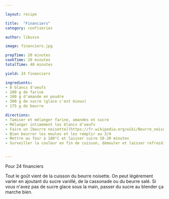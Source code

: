 ```yaml
---

layout: recipe

title:  "Financiers"
category: confiseries

author: libussa

image: financiers.jpg

prepTime: 20 minutes
cookTime: 20 minutes
totalTime: 40 minutes

yield: 24 financiers

ingredients:
- 8 blancs d'oeufs
- 100 g de farine
- 100 g d'amande en poudre
- 300 g de sucre (glace c'est mieux)
- 175 g de beurre

directions:
- Tamiser et mélanger farine, amandes et sucre
- Mélanger intimement les blancs d'oeufs
- Faire un [beurre noisette](https://fr.wikipedia.org/wiki/Beurre_noisette) et l'ajouter au reste
- Bien beurrer les moules et les remplir au 3/4
- Mettre au four à 180°C et laisser cuire 18-20 minutes
- Surveiller la couleur en fin de cuisson, démouler et laisser refroidir sur une grille 


---
```


Pour 24 financiers

Tout le goût vient de la cuisson du beurre noisette. On peut légèrement varier en ajoutant du sucre vanillé, de la cassonade ou du beurre salé. Si vous n'avez pas de sucre glace sous la main, passer du sucre au blender ça marche bien.
